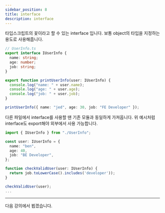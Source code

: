 ```yaml
---
sidebar_position: 8
title: interface
description: interface
---
```


<head>
  <meta name="title" content="Basic 학습 | 기초부터 시작하는 타입스크립트" data-rh="true" />
  <meta name="description" content="interface" data-rh="true" />
  <meta property="og:title" content="Basic 학습 | 기초부터 시작하는 타입스크립트" data-rh="true" />
  <meta property="og:description" content="interface" data-rh="true" />
</head>

타입스크립트의 꽃이라고 할 수 있는 interface 입니다.
보통 object의 타입을 지정하는 용도로 사용해줍니다.

```ts
// UserInfo.ts
export interface IUserInfo {
  name: string;
  age: number;
  job: string;
}

export function printUserInfo(user: IUserInfo) {
  console.log("name: " + user.name);
  console.log("age: " + user.age);
  console.log("job: " + user.job);
}

printUserInfo({ name: "jed", age: 30, job: "FE Developer" });
```

다른 파일에서 interface를 사용할 땐 기존 모듈과 동일하게 가져옵니다.
위 예시처럼 interface도 export해야 외부에서 사용 가능합니다.

```ts
import { IUserInfo } from "./UserInfo";

const user: IUserInfo = {
  name: "ben",
  age: 40,
  job: "BE Developer",
};

function checkValidUser(user: IUserInfo) {
  return job.toLowerCase().includes('developer'));
}

checkValidUser(user);
...
```

---

다음 강의에서 뵙겠습니다.

